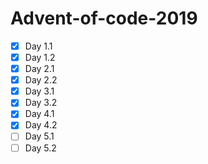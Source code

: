 # Advent-of-code-2019

- [x] Day 1.1
- [x] Day 1.2
- [x] Day 2.1
- [x] Day 2.2
- [x] Day 3.1
- [x] Day 3.2
- [x] Day 4.1
- [x] Day 4.2
- [ ] Day 5.1
- [ ] Day 5.2
